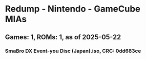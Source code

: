 # Redump - Nintendo - GameCube MIAs
## Games: 1, ROMs: 1, as of 2025-05-22

### SmaBro DX Event-you Disc (Japan).iso, CRC: 0dd683ce
